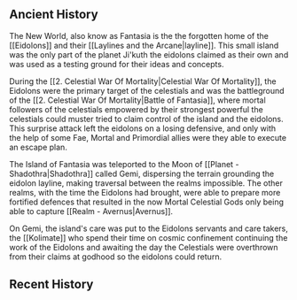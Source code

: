 ## Ancient History
The New World, also know as Fantasia is the the forgotten home of the [[Eidolons]] and their [[Laylines and the Arcane|layline]]. This small island was the only part of the planet Ji'kuth the eidolons claimed as their own and was used as a testing ground for their ideas and concepts.

During the [[2. Celestial War Of Mortality|Celestial War Of Mortality]], the Eidolons were the primary target of the celestials and was the battleground of the [[2. Celestial War Of Mortality|Battle of Fantasia]], where mortal followers of the celestials empowered by their strongest powerful the celestials could muster tried to claim control of the island and the eidolons. This surprise attack left the eidolons on a losing defensive, and only with the help of some Fae, Mortal and Primordial allies were they able to execute an escape plan. 

The Island of Fantasia was teleported to the Moon of [[Planet - Shadothra|Shadothra]] called Gemi, dispersing the terrain grounding the eidolon layline, making traversal between the realms impossible. The other realms, with the time the Eidolons had brought, were able to prepare more fortified defences that resulted in the now Mortal Celestial Gods only being able to capture [[Realm - Avernus|Avernus]].

On Gemi, the island's care was put to the Eidolons servants and care takers, the [[Kolimate]] who spend their time on cosmic confinement continuing the work of the Eidolons and awaiting the day the Celestials were overthrown from their claims at godhood so the eidolons could return. 


## Recent History

